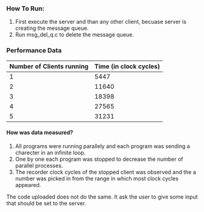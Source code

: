 ### How To Run:

1. First execute the server and than any other client, becuase server is creating the message queue.
2. Run msg_del_q.c to delete the message queue.

### Performance Data

Number of Clients running | Time (in clock cycles)
------------ | -------------
1 | 5447
2 | 11640
3 | 18398
4 | 27565
5 | 31231

#### How was data measured?

1. All programs were running parallely and each program was sending a charecter in an infinite loop.
2. One by one each program was stopped to decrease the number of parallel processes.
3. The recorder clock cycles of the stopped client was observed and the a number was picked in from the range in which most clock cycles appeared.

The code uploaded does not do the same. It ask the user to give some input that should be set to the server.
